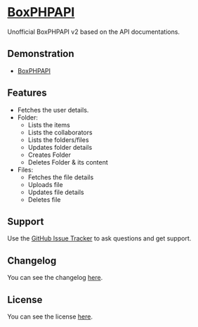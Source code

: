 # [BoxPHPAPI](http://goo.gl/7V1ayp)

Unofficial BoxPHPAPI v2 based on the API documentations.

## Demonstration
* [BoxPHPAPI](http://goo.gl/MKcxSd)

## Features
* Fetches the user details.
* Folder:
	* Lists the items
	* Lists the collaborators
	* Lists the folders/files
	* Updates folder details
	* Creates Folder
	* Deletes Folder & its content
* Files:
	* Fetches the file details
	* Uploads file
	* Updates file details
	* Deletes file

## Support
Use the [GitHub Issue Tracker](http://goo.gl/eaa8GC) to ask questions and get support.

## Changelog
You can see the changelog <a href="CHANGELOG.md">here</a>.

## License
You can see the license <a href="LICENSE.md">here</a>.
